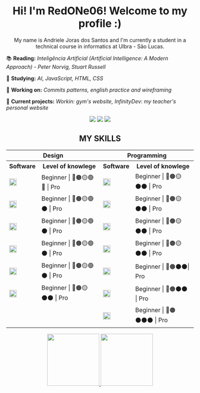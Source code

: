 <h1 align="center">Hi! I'm RedONe06! Welcome to my profile :)</h2>

<p align="center">My name is Andriele Joras dos Santos and I'm currently a student in a technical course in informatics at Ulbra - São Lucas.</p>
  
📚 **Reading:** *Inteligência Artificial (Artificial Intelligence: A Modern Approach) - Peter Norvig, Stuart Russell*

🔎 **Studying:** *AI, JavaScript, HTML, CSS*

🔨 **Working on:** *Commits patterns, english practice and wireframing*

🧱 **Current projects:** *Workin: gym's website, InfinityDev: my teacher's personal website*
<!-- Site pra os badges: https://shields.io/category/social-->
<div align="center">
<a href="https://www.instagram.com/ajota_06/"><img src="https://img.shields.io/badge/-Instagram-%23E4405F?style=for-the-badge&logo=instagram&logoColor=white"></a>
<a href="https://www.linkedin.com/in/andriele-joras/"><img src="https://img.shields.io/badge/-Linkedin-blue?style=for-the-badge&logo=linkedin&logoColor=white"></a>
<a href="mailto:andrielejorasdossantos@gmail.com"><img src="https://img.shields.io/badge/-Gmail-red?style=for-the-badge&logo=Gmail&logoColor=white"></a>
</div>

<h2 align="center"> MY SKILLS </h2>


<table align="center">
  <tr>
    <th colspan=2>Design</th>
    <th colspan=2>Programming</th>
  </tr>
  <tr>
    <th>Software</th>
    <th>Level of knowlege</th>
    <th>Software</th>
    <th>Level of knowlege</th>
  </tr>
  <tr>
    <!--Design-->
    <td><img src="https://cdn.jsdelivr.net/gh/devicons/devicon/icons/canva/canva-original.svg" width=20px height=20px/></td>
    <td> Beginner | 🔴🟠🟡🟢🔵 | Pro </td>
    <!--Programming-->
    <td><img src="https://cdn.jsdelivr.net/gh/devicons/devicon/icons/vscode/vscode-original.svg" width=20px height=20px/></td>
    <td> Beginner | 🔴🟠🟡⚫⚫ | Pro </td>
  </tr>
  <tr>
    <!--Design-->
    <td><img src="https://cdn.jsdelivr.net/gh/devicons/devicon/icons/figma/figma-original.svg" width=20px height=20px/></td>
    <td> Beginner | 🔴🟠🟡🟢⚫ | Pro </td>
    <!--Programming-->
    <td><img src="https://cdn.jsdelivr.net/gh/devicons/devicon/icons/css3/css3-original.svg" width=20px height=20px/></td>
    <td> Beginner | 🔴🟠🟡⚫⚫ | Pro </td>
  </tr>
  <tr>
    <!--Design-->
    <td><img src="https://cdn.jsdelivr.net/gh/devicons/devicon/icons/photoshop/photoshop-plain.svg" width=20px height=20px/></td>
    <td> Beginner | 🔴🟠🟡🟢⚫ | Pro </td>
    <!--Programming-->
    <td><img src="https://cdn.jsdelivr.net/gh/devicons/devicon/icons/github/github-original.svg" width=20px height=20px/></td>
    <td> Beginner | 🔴🟠🟡⚫⚫ | Pro </td>
  </tr>
  <tr>
    <td><img src="https://cdn.jsdelivr.net/gh/devicons/devicon/icons/premierepro/premierepro-original.svg" width=20px height=20px/></td>
    <td> Beginner | 🔴🟠🟡🟢⚫ | Pro </td>
    <!--Programming-->
    <td><img src="https://cdn.jsdelivr.net/gh/devicons/devicon/icons/html5/html5-original.svg" width=20px height=20px/></td>
    <td> Beginner | 🔴🟠🟡⚫⚫ | Pro </td>
  </tr>
  <tr>
  <td><img src="https://cdn.jsdelivr.net/gh/devicons/devicon/icons/illustrator/illustrator-plain.svg" width=20px height=20px/></td>
    <td> Beginner | 🔴🟠🟡🟢⚫ | Pro </td>
    <!--Programming-->
    <td><img src="https://cdn.jsdelivr.net/gh/devicons/devicon/icons/git/git-original.svg" width=20px height=20px/></td>
    <td> Beginner | 🔴🟠⚫⚫| Pro </td>
  </tr>
  <tr>
    <td><img src="https://cdn.jsdelivr.net/gh/devicons/devicon/icons/aftereffects/aftereffects-original.svg" width=20px height=20px/></td>
    <td> Beginner | 🔴🟠🟡⚫⚫ | Pro </td>
    <td><img src="https://cdn.jsdelivr.net/gh/devicons/devicon/icons/java/java-original.svg" width=20px height=20px/></td>
    <td> Beginner | 🔴🟠⚫⚫ | Pro</td>
  </tr>
  <tr>
    <td></td>
    <td></td>
    <td><img src="https://cdn.jsdelivr.net/gh/devicons/devicon/icons/javascript/javascript-original.svg" width=20px height=20px/></td>
    <td> Beginner | 🔴🟠⚫⚫⚫ | Pro </td>
  </tr>
</table>
<div align="center">
<a href="https://github.com/anuraghazra/github-readme-stats">
  <img  height=140em src="https://github-readme-stats.vercel.app/api?username=RedONe06&theme=dark&show_icons=true" />
</a>
<a href="https://github.com/anuraghazra/convoychat">
  <img height=140em src="https://github-readme-stats.vercel.app/api/top-langs/?username=RedONe06&layout=compact&theme=dark&show_icons=true" />
</a>
  </div>




          
          
          
          
          
